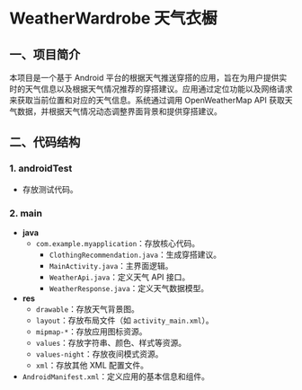 # WeatherWardrobe 天气衣橱

## 一、项目简介

本项目是一个基于 Android 平台的根据天气推送穿搭的应用，旨在为用户提供实时的天气信息以及根据天气情况推荐的穿搭建议。应用通过定位功能以及网络请求来获取当前位置和对应的天气信息。系统通过调用 OpenWeatherMap API 获取天气数据，并根据天气情况动态调整界面背景和提供穿搭建议。

## 二、代码结构

### 1. androidTest
- 存放测试代码。

### 2. main
- **java**
  - `com.example.myapplication`：存放核心代码。
    - `ClothingRecommendation.java`：生成穿搭建议。
    - `MainActivity.java`：主界面逻辑。
    - `WeatherApi.java`：定义天气 API 接口。
    - `WeatherResponse.java`：定义天气数据模型。
- **res**
  - `drawable`：存放天气背景图。
  - `layout`：存放布局文件（如 `activity_main.xml`）。
  - `mipmap-*`：存放应用图标资源。
  - `values`：存放字符串、颜色、样式等资源。
  - `values-night`：存放夜间模式资源。
  - `xml`：存放其他 XML 配置文件。
- `AndroidManifest.xml`：定义应用的基本信息和组件。
